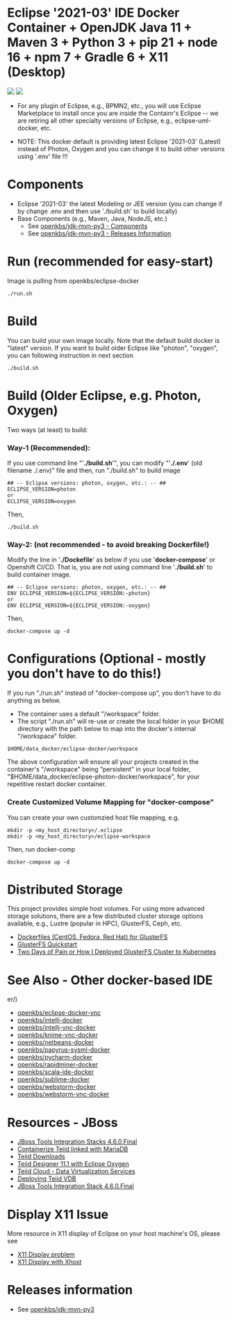 # Eclipse '2021-03' IDE Docker Container + OpenJDK Java 11 + Maven 3 + Python 3 + pip 21 + node 16 + npm 7 + Gradle 6 + X11 (Desktop)
[![](https://images.microbadger.com/badges/image/openkbs/eclipse-photon-docker.svg)](https://microbadger.com/images/openkbs/eclipse-photon-docker "Get your own image badge on microbadger.com") [![](https://images.microbadger.com/badges/version/openkbs/eclipse-photon-docker.svg)](https://microbadger.com/images/openkbs/eclipse-photon-docker "Get your own version badge on microbadger.com")

* For any plugin of Eclipse, e.g., BPMN2, etc., you will use Eclipse Marketplace to install once you are inside the Containr's Eclipse -- we are retiring all other specialty versions of Eclipse, e.g., eclipse-uml-docker, etc.

* NOTE: This docker default is providing latest Eclipse '2021-03' (Latest) instead of Photon, Oxygen and you can change it to build other versions using '.env' file !!!

# Components
* Eclipse '2021-03' the latest Modeling or JEE version (you can change if by change .env and then use './build.sh' to build locally)
* Base Components (e.g., Maven, Java, NodeJS, etc.)
  * See [openkbs/jdk-mvn-py3 - Components](https://github.com/DrSnowbird/jdk-mvn-py3/blob/master/README.md#Components)
  * See [openkbs/jdk-mvn-py3 - Releases Information](https://github.com/DrSnowbird/jdk-mvn-py3/blob/master/README.md#Releases-information)

# Run (recommended for easy-start)
Image is pulling from openkbs/eclipse-docker
```
./run.sh
```

# Build
You can build your own image locally.
Note that the default build docker is "latest" version. 
If you want to build older Eclipse like "photon", "oxygen", you can following instruction in next section
```
./build.sh
```

# Build (Older Eclipse, e.g. Photon, Oxygen)
Two ways (at least) to build:
### Way-1 (**Recommended**):
If you use command line "'**./build.sh**'", you can modify "'**./.env**' (old filename ./.env)" file and then, run "./build.sh" to build image
```
## -- Eclipse versions: photon, oxygen, etc.: -- ##
ECLIPSE_VERSION=photon
or
ECLIPSE_VERSION=oxygen
```
Then, 
```
./build.sh
```
### Way-2: (not recommended - to avoid breaking Dockerfile!)
Modify the line in '**./Dockefile**' as below if you use '**docker-compose**' or Openshift CI/CD. That is, you are not using command line '**./build.sh**' to build container image.
```
## -- Eclipse versions: photon, oxygen, etc.: -- ##
ENV ECLIPSE_VERSION=${ECLIPSE_VERSION:-photon}
or
ENV ECLIPSE_VERSION=${ECLIPSE_VERSION:-oxygen}
```
Then, 
```
docker-compose up -d 
```
# Configurations (Optional - mostly you don't have to do this!)
If you run "./run.sh" instead of "docker-compose up", you don't have to do anything as below.

* The container uses a default "/workspace" folder. 
* The script "./run.sh" will re-use or create the local folder in your $HOME directory with the path below to map into the docker's internal "/workspace" folder.
```
$HOME/data_docker/eclipse-docker/workspace
```
The above configuration will ensure all your projects created in the container's "/workspace" being "persistent" in your local folder, "$HOME/data_docker/eclipse-photon-docker/workspace", for your repetitive restart docker container.

### Create Customized Volume Mapping for "docker-compose"
You can create your own customzied host file mapping, e.g.
```
mkdir -p <my_host_directory>/.eclipse 
mkdir -p <my_host_directory>/eclipse-workspace
```
Then, run docker-comp
```
docker-compose up -d
```
# Distributed Storage
This project provides simple host volumes. For using more advanced storage solutions, there are a few distributed cluster storage options available, e.g., Lustre (popular in HPC), GlusterFS, Ceph, etc.
* [Dockerfiles (CentOS, Fedora, Red Hat) for GlusterFS ](https://github.com/gluster/gluster-containers)
* [GlusterFS Quickstart](https://docs.gluster.org/en/latest/Quick-Start-Guide/Quickstart/)
* [Two Days of Pain or How I Deployed GlusterFS Cluster to Kubernetes](https://blog.lwolf.org/post/how-i-deployed-glusterfs-cluster-to-kubernetes/)
# See Also - Other docker-based IDE
er/)
* [openkbs/eclipse-docker-vnc](https://hub.docker.com/r/openkbs/eclipse-docker-vnc/)
* [openkbs/intellj-docker](https://hub.docker.com/r/openkbs/intellij-docker/)
* [openkbs/intellj-vnc-docker](https://hub.docker.com/r/openkbs/intellij-vnc-docker/)
* [openkbs/knime-vnc-docker](https://hub.docker.com/r/openkbs/knime-vnc-docker/)
* [openkbs/netbeans-docker](https://hub.docker.com/r/openkbs/netbeans-docker/)
* [openkbs/papyrus-sysml-docker](https://hub.docker.com/r/openkbs/papyrus-sysml-docker/)
* [openkbs/pycharm-docker](https://hub.docker.com/r/openkbs/pycharm-docker/)
* [openkbs/rapidminer-docker](https://cloud.docker.com/u/openkbs/repository/docker/openkbs/rapidminer-docker)
* [openkbs/scala-ide-docker](https://hub.docker.com/r/openkbs/scala-ide-docker/)
* [openkbs/sublime-docker](https://hub.docker.com/r/openkbs/sublime-docker/)
* [openkbs/webstorm-docker](https://hub.docker.com/r/openkbs/webstorm-docker/)
* [openkbs/webstorm-vnc-docker](https://hub.docker.com/r/openkbs/webstorm-vnc-docker/)

# Resources - JBoss
* [JBoss Tools Integration Stacks 4.6.0.Final](https://tools.jboss.org/downloads/jbosstools_is/photon/4.6.0.Final.html#update_site)
* [Containerize Teiid linked with MariaDB](https://developer.jboss.org/wiki/QuickstartExampleWithDockerizedTeiid)
* [Teiid Downloads](http://teiid.jboss.org/downloads/)
* [Teiid Designer 11.1 with Eclipse Oxygen](http://teiiddesigner.jboss.org/designer_summary/downloads.html)
* [Teiid Cloud - Data Virtualization Services](http://teiid.io/teiid_cloud/)
* [Deploying Teiid VDB](http://teiid.github.io/teiid-documents/master/content/admin/Deploying_VDBs.html)
* [JBoss Tools Integration Stack 4.6.0.Final](https://tools.jboss.org/downloads/jbosstools_is/photon/4.6.0.Final.html)

# Display X11 Issue

More resource in X11 display of Eclipse on your host machine's OS, please see
* [X11 Display problem](https://askubuntu.com/questions/871092/failed-to-connect-to-mir-failed-to-connect-to-server-socket-no-such-file-or-di)
* [X11 Display with Xhost](http://www.ethicalhackx.com/fix-gtk-warning-cannot-open-display/)

# Releases information
  * See [openkbs/jdk-mvn-py3](https://github.com/DrSnowbird/jdk-mvn-py3/blob/master/README.md#Releases-information)

